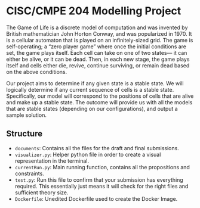 # CISC/CMPE 204 Modelling Project

The Game of Life is a discrete model of computation and was invented by British mathematician John Horton Conway, 
and was popularized in 1970. It is a cellular automaton that is played on an infinitely-sized grid. 
The game is self-operating; a “zero player game” where once the initial conditions are set, 
the game plays itself. Each cell can take on one of two states— it can either be alive, or it can be dead. 
Then, in each new stage, the game plays itself and cells either die, revive, 
continue surviving, or remain dead based on the above conditions.

Our project aims to determine if any given state is a stable state. 
We will logically determine if any current sequence of cells is a stable state. 
Specifically, our model will correspond to the positions of cells that are alive and make up a stable state. 
The outcome will provide us with all the models that are stable states (depending on our configurations), 
and output a sample solution.

## Structure


* `documents`: Contains all the files for the draft and final submissions. 
* `visualizer.py`: Helper python file in order to create a visual representation in the terminal. 
* `currentRun.py`: Main running function, contains all the propositions and constraints. 
* `test.py`: Run this file to confirm that your submission has everything required. This essentially just means it will check for the right files and sufficient theory size.
* `Dockerfile`: Unedited Dockerfile used to create the Docker Image. 


